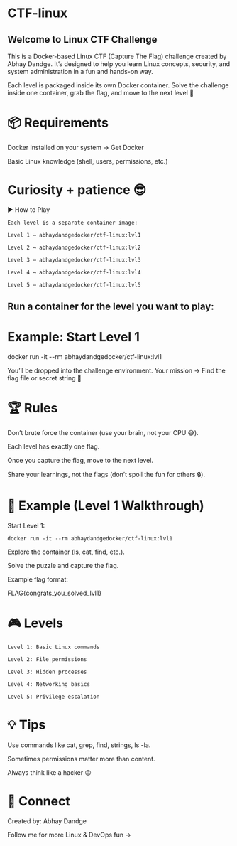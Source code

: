# CTF-linux

## Welcome to Linux CTF Challenge

This is a Docker-based Linux CTF (Capture The Flag) challenge created by Abhay Dandge.
It’s designed to help you learn Linux concepts, security, and system administration in a fun and hands-on way.

Each level is packaged inside its own Docker container. Solve the challenge inside one container, grab the flag, and move to the next level 🚀

# 📦 Requirements

Docker installed on your system → Get Docker

Basic Linux knowledge (shell, users, permissions, etc.)

# Curiosity + patience 😎

▶️ How to Play
```
Each level is a separate container image:

Level 1 → abhaydandgedocker/ctf-linux:lvl1

Level 2 → abhaydandgedocker/ctf-linux:lvl2

Level 3 → abhaydandgedocker/ctf-linux:lvl3

Level 4 → abhaydandgedocker/ctf-linux:lvl4

Level 5 → abhaydandgedocker/ctf-linux:lvl5
```
## Run a container for the level you want to play:

# Example: Start Level 1
docker run -it --rm abhaydandgedocker/ctf-linux:lvl1


You’ll be dropped into the challenge environment.
Your mission → Find the flag file or secret string 🎯

# 🏆 Rules

Don’t brute force the container (use your brain, not your CPU 😅).

Each level has exactly one flag.

Once you capture the flag, move to the next level.

Share your learnings, not the flags (don’t spoil the fun for others 🔒).

# 📖 Example (Level 1 Walkthrough)

Start Level 1:
```
docker run -it --rm abhaydandgedocker/ctf-linux:lvl1

```
Explore the container (ls, cat, find, etc.).

Solve the puzzle and capture the flag.

Example flag format:

FLAG{congrats_you_solved_lvl1}

# 🎮 Levels
```
Level 1: Basic Linux commands

Level 2: File permissions

Level 3: Hidden processes

Level 4: Networking basics

Level 5: Privilege escalation
```
# 💡 Tips

Use commands like cat, grep, find, strings, ls -la.

Sometimes permissions matter more than content.

Always think like a hacker 😉

# 🔗 Connect

Created by: Abhay Dandge

Follow me for more Linux & DevOps fun → 
